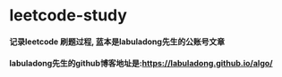 # leetcode-study

#### 记录leetcode 刷题过程, 蓝本是labuladong先生的公账号文章

#### labuladong先生的github博客地址是:https://labuladong.github.io/algo/

